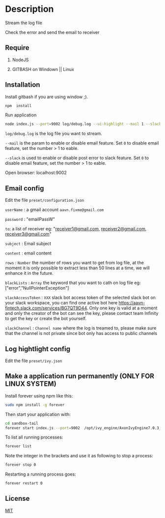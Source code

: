 # Description

Stream the log file

Check the error and send the email to receiver

## Require
1. NodeJS

2. GITBASH on Windown || Linux

## Installation

Install gitbash if you are using window ;).

```bash
npm  install
```

Run application
```bash
node index.js --port=9002 log/debug.log --ui-highlight --mail 1 --slack 1
```
`log/debug.log` is the log file you want to stream.

`--mail` is the param to enable or disable email feature. Set `0` to disable email feature, set the number > 1 to eable.

`--slack` is used to enable or disable post error to slack feature. Set `0` to disable email feature, set the number > 1 to eable.

Open browser: localhost:9002

## Email config
Edit the file `preset/configuration.json`

`userName` : a gmail account `aavn.fixme@gmail.com`

`password` : "emailPassW" 

`to`: a list of receiver eg: "receiver1@gmail.com, receiver2@gmail.com, receiver3@gmail.com"

`subject` : Email subject

`content` : email content

`rows` : `Number` the number of rows you want to get from log file, at the moment it is only possible to extract less than 50 lines at a time, we will enhance it in the future.

`blackLists` : `Array` the keyword that you want to cath on log file eg: ["error","NullPointerException"]

`slackAccessToken` : `XXX` slack bot access token of the selected slack bot on your slack workspace, you can find one active bot here https://aavn-fintech.slack.com/services/BG7QT9D44. Only one key is valid at a moment and only the creator of the bot can see the key, please contact team Infinity to get the key or create the bot yourself.

`slackChannel` : `Channel name` where the log is treamed to, please make sure that the channel is not private since bot only has access to public channels

## Log hightlight config
Edit the file `preset/ivy.json`

## Make a application run permanently (ONLY FOR LINUX SYSTEM)
Install forever using npm like this:
```bash
sudo npm install -g forever
```
Then start your application with:
```bash
cd sandbox-tail
forever start index.js --port=9002  /opt/ivy_engine/AxonIvyEngine7.0.3_CreditHighway_T/logs/ch.ivyteam.ivy.log --ui-highlight --mail 1
```
To list all running processes:
```bash
forever list
```
Note the integer in the brackets and use it as following to stop a process:
```bash
forever stop 0
```
Restarting a running process goes:
```bash
forever restart 0
```


## License
[MIT](https://choosealicense.com/licenses/mit/)
